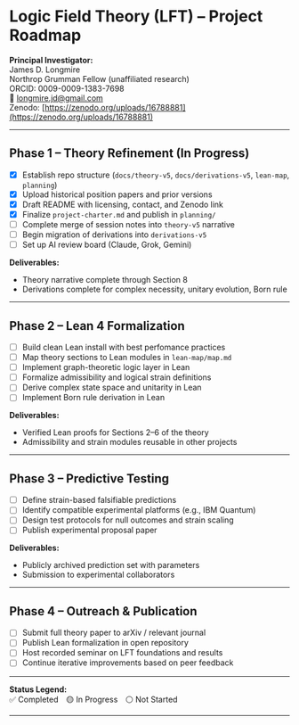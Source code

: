 # Logic Field Theory (LFT) – Project Roadmap

**Principal Investigator:**  
James D. Longmire  
Northrop Grumman Fellow (unaffiliated research)  
ORCID: 0009-0009-1383-7698  
📧 longmire.jd@gmail.com  
Zenodo: [https://zenodo.org/uploads/16788881](https://zenodo.org/uploads/16788881)  

---

## Phase 1 – Theory Refinement (In Progress)
- [x] Establish repo structure (`docs/theory-v5`, `docs/derivations-v5`, `lean-map`, `planning`)
- [x] Upload historical position papers and prior versions
- [x] Draft README with licensing, contact, and Zenodo link
- [x] Finalize `project-charter.md` and publish in `planning/`
- [ ] Complete merge of session notes into `theory-v5` narrative
- [ ] Begin migration of derivations into `derivations-v5`
- [ ] Set up AI review board (Claude, Grok, Gemini)

**Deliverables:**
- Theory narrative complete through Section 8
- Derivations complete for complex necessity, unitary evolution, Born rule

---

## Phase 2 – Lean 4 Formalization
- [ ] Build clean Lean install with best perfomance practices
- [ ] Map theory sections to Lean modules in `lean-map/map.md`
- [ ] Implement graph-theoretic logic layer in Lean
- [ ] Formalize admissibility and logical strain definitions
- [ ] Derive complex state space and unitarity in Lean
- [ ] Implement Born rule derivation in Lean

**Deliverables:**
- Verified Lean proofs for Sections 2–6 of the theory
- Admissibility and strain modules reusable in other projects

---

## Phase 3 – Predictive Testing
- [ ] Define strain-based falsifiable predictions
- [ ] Identify compatible experimental platforms (e.g., IBM Quantum)
- [ ] Design test protocols for null outcomes and strain scaling
- [ ] Publish experimental proposal paper

**Deliverables:**
- Publicly archived prediction set with parameters
- Submission to experimental collaborators

---

## Phase 4 – Outreach & Publication
- [ ] Submit full theory paper to arXiv / relevant journal
- [ ] Publish Lean formalization in open repository
- [ ] Host recorded seminar on LFT foundations and results
- [ ] Continue iterative improvements based on peer feedback

---

**Status Legend:**  
✅ Completed 🟡 In Progress ⚪ Not Started

---
